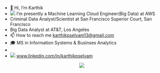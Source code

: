 - 👋 Hi, I’m Karthik
- <img src="https://img.shields.io/badge/Amazon_AWS-FF9900?style=for-the-badge&logo=amazonaws&logoColor=white" /> I’m presently a Machine Learning Cloud Engineer(Big Data) at AWS
- Criminal Data Analyst/Scientist at San Francisco Superior Court, San Francisco
- Big Data Analyst at AT&T, Los Angeles
- 📫 How to reach me karthikpselvam13@gmail.com
- 🎓 MS in Information Systems & Businses Analytics
- 
- <img src="https://img.shields.io/badge/LinkedIn-0077B5?style=for-the-badge&logo=linkedin&logoColor=white" /> www.linkedin.com/in/karthikpselvam


<p align="center">
  <img src="https://user-images.githubusercontent.com/45563371/113604647-24a58000-9678-11eb-9bb9-4877d8f1674a.gif" />
</p>

